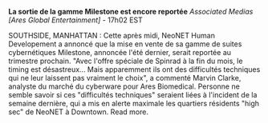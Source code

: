 ﻿**La sortie de la gamme Milestone est encore reportée**
*Associated Medias [Ares Global Entertainment]* - 17h02 EST

SOUTHSIDE, MANHATTAN : Cette après midi, NeoNET Human Developement a annoncé que la mise en vente de sa gamme de suites cybernétiques Milestone, annoncée l'été dernier, serait reportée au trimestre prochain. "Avec l'offre spéciale de Spinrad à la fin du mois, le timing est désastreux... Mais apparemment ils ont des difficultés techniques qui ne leur laissent pas vraiment le choix", a commenté Marvin Clarke, analyste du marché du cyberware pour Ares Biomedical. Personne ne semble savoir si ces "difficultés techniques" seraient liées à l'incident de la semaine dernière, qui a mis en alerte maximale les quartiers résidents "high sec" de NeoNET à Downtown. Read more.
